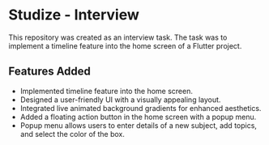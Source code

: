 # Studize - Interview

This repository was created as an interview task. The task was to implement a timeline feature into the home screen of a Flutter project.

## Features Added

- Implemented timeline feature into the home screen.
- Designed a user-friendly UI with a visually appealing layout.
- Integrated live animated background gradients for enhanced aesthetics.
- Added a floating action button in the home screen with a popup menu.
- Popup menu allows users to enter details of a new subject, add topics, and select the color of the box.
